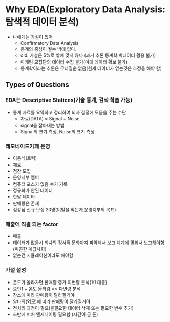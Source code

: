 # Why EDA(Exploratory Data Analysis: 탐색적 데이터 분석)
- 나에게는 가설이 있어
  - Confirmatory Data Analysis
  - 통계의 중심이 될수 밖에 없다.
  - old: 가설은 5%로 밖에 맞지 않다 (과거 추론 통계학 빅데이터 활용 불가)
  - 마케팅 모집단의 데이터 수집 불가(미래 데이터 확보 불가)
  - 통계학이라는 추론은 무너질순 없음(현재 데이터가 없는것은 추정을 해야 함)

## Types of Questions

### EDA는 Descriptive Statices(기술 통계, 검색 학습 가능)
- 통계 자료를 요약하고 정리하여 의사 결정에 도움을 주는 수단
  - 자료(DATA) = Signal + Noise
  - signal을 잡아내는 방법
  - Signal의 크기 측정, Noise의 크기 측정

### 레모네이드카페 운영
- 이동식(트럭)
- 재료
- 점장 모집
- 운영지부 멤버
- 컴퓨터 포스기 없음 수기 기록
- 정규화가 안된 데이터
- 한달 데이터
- 판매량은 존재
- 점장님 신규 모집 20명(이탈을 막는게 운영지부의 목표)

### 매출에 직결 되는 factor
- 매출
- 데이터가 없을시 회사의 정서적 문화까지 파악해서 보고 체계에 맞춰서 보고해야함(피곤한 계급사회)
- 없는건 시뮬레이션이라도 해야함

### 가설 설정
- 온도가 올라가면 판매량 증가 이변량 분석(1:1 대응)
- 요인1 + 온도 올라감 => 다변량 분석
- 장소에 따라 판매량이 달라질거야
- 알바의(외모)에 따라 판매량이 달라질거야
- 전처리 과정이 필요(불필요한 데이터 삭제 또는 필요한 변수 추가)
- 초반에 피처 엔지니어링 필요함 (시간이 곧 돈)